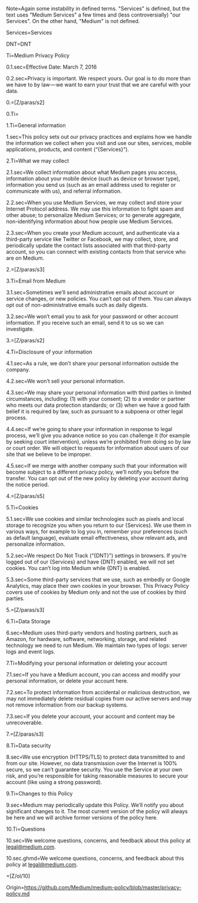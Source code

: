 Note=Again some instability in defined terms.  "Services" is defined, but the text uses "Medium Services" a few times and (less controversially) "our Services".  On the other hand, "Medium" is not defined.

Services=<span class="definedterm">Services</span>

DNT=<span class="definedterm">DNT</span>

Ti=Medium Privacy Policy

0.1.sec=Effective Date: March 7, 2016

0.2.sec=Privacy is important. We respect yours. Our goal is to do more than we have to by law — we want to earn your trust that we are careful with your data.

0.=[Z/paras/s2]

0.Ti=</i>

1.Ti=General information

1.sec=This policy sets out our privacy practices and explains how we handle the information we collect when you visit and use our sites, services, mobile applications, products, and content (“{Services}”).

2.Ti=What we may collect

2.1.sec=We collect information about what Medium pages you access, information about your mobile device (such as device or browser type), information you send us (such as an email address used to register or communicate with us), and referral information.

2.2.sec=When you use Medium Services, we may collect and store your Internet Protocol address. We may use this information to fight spam and other abuse; to personalize Medium Services; or to generate aggregate, non-identifying information about how people use Medium Services.

2.3.sec=When you create your Medium account, and authenticate via a third-party service like Twitter or Facebook, we may collect, store, and periodically update the contact lists associated with that third-party account, so you can connect with existing contacts from that service who are on Medium.

2.=[Z/paras/s3]

3.Ti=Email from Medium

3.1.sec=Sometimes we’ll send administrative emails about account or service changes, or new policies. You can’t opt out of them. You can always opt out of non-administrative emails such as daily digests.

3.2.sec=We won’t email you to ask for your password or other account information. If you receive such an email, send it to us so we can investigate.

3.=[Z/paras/s2]

4.Ti=Disclosure of your information

4.1.sec=As a rule, we don’t share your personal information outside the company.

4.2.sec=We won’t sell your personal information.

4.3.sec=We may share your personal information with third parties in limited circumstances, including: (1) with your consent; (2) to a vendor or partner who meets our data protection standards; or (3) when we have a good faith belief it is required by law, such as pursuant to a subpoena or other legal process.

4.4.sec=If we’re going to share your information in response to legal process, we’ll give you advance notice so you can challenge it (for example by seeking court intervention), unless we’re prohibited from doing so by law or court order. We will object to requests for information about users of our site that we believe to be improper.

4.5.sec=If we merge with another company such that your information will become subject to a different privacy policy, we’ll notify you before the transfer. You can opt out of the new policy by deleting your account during the notice period.

4.=[Z/paras/s5]

5.Ti=Cookies

5.1.sec=We use cookies and similar technologies such as pixels and local storage to recognize you when you return to our {Services}. We use them in various ways, for example to log you in, remember your preferences (such as default language), evaluate email effectiveness, show relevant ads, and personalize information.

5.2.sec=We respect Do Not Track (“{DNT}”) settings in browsers. If you’re logged out of our {Services} and have {DNT} enabled, we will not set cookies. 
You can’t log into Medium while {DNT} is enabled.

5.3.sec=Some third-party services that we use, such as embedly or Google Analytics, may place their own cookies in your browser. This Privacy Policy covers use of cookies by Medium only and not the use of cookies by third parties.

5.=[Z/paras/s3]

6.Ti=Data Storage

6.sec=Medium uses third-party vendors and hosting partners, such as Amazon, for hardware, software, networking, storage, and related technology we need to run Medium. We maintain two types of logs: server logs and event logs.

7.Ti=Modifying your personal information or deleting your account

7.1.sec=If you have a Medium account, you can access and modify your personal information, or delete your account here.

7.2.sec=To protect information from accidental or malicious destruction, we may not immediately delete residual copies from our active servers and may not remove information from our backup systems.

7.3.sec=If you delete your account, your account and content may be unrecoverable.

7.=[Z/paras/s3]

8.Ti=Data security

8.sec=We use encryption (HTTPS/TLS) to protect data transmitted to and from our site. However, no data transmission over the Internet is 100% secure, so we can’t guarantee security. You use the Service at your own risk, and you’re responsible for taking reasonable measures to secure your account (like using a strong password).

9.Ti=Changes to this Policy

9.sec=Medium may periodically update this Policy. We’ll notify you about significant changes to it. The most current version of the policy will always be here and we will archive former versions of the policy here.

10.Ti=Questions

10.sec=We welcome questions, concerns, and feedback about this policy at <a href="mailto:legal@medium.com">legal@medium.com</a>.

10.sec.ghmd=We welcome questions, concerns, and feedback about this policy at [legal@medium.com](mailto:legal@medium.com).

=[Z/ol/10]
  
Origin=https://github.com/Medium/medium-policy/blob/master/privacy-policy.md